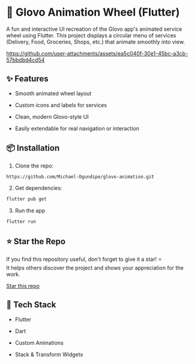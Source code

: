 # 🛵 Glovo Animation Wheel (Flutter)  

A fun and interactive UI recreation of the Glovo app's animated service wheel using Flutter. This project displays a circular menu of services (Delivery, Food, Groceries, Shops, etc.) that animate smoothly into view.


https://github.com/user-attachments/assets/ea5c040f-30e1-45bc-a3cb-57bbdbd4cd54

## ✨ Features

- Smooth animated wheel layout

- Custom icons and labels for services

- Clean, modern Glovo-style UI

- Easily extendable for real navigation or interaction

## 📦 Installation

1. Clone the repo:

```bash
https://github.com/Michael-Ogundipe/glovo-animation.git
```
2. Get dependencies:
```bash
flutter pub get
```
3. Run the app
```bash
flutter run
```


## ⭐ Star the Repo

If you find this repository useful, don't forget to give it a star! ⭐  
It helps others discover the project and shows your appreciation for the work.

[Star this repo](https://github.com/Michael-Ogundipe/glovo-animation.git)

## 🔧 Tech Stack

- Flutter

- Dart

- Custom Animations

- Stack & Transform Widgets


